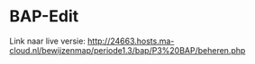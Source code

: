 # BAP-Edit

Link naar live versie: http://24663.hosts.ma-cloud.nl/bewijzenmap/periode1.3/bap/P3%20BAP/beheren.php
